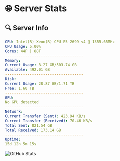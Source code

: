 # 🌐 Server Stats
## 🔍 Server Info
```yaml
CPU: Intel(R) Xeon(R) CPU E5-2699 v4 @ 1355.65MHz
CPU Usage: 5.00%
Cores: 44P | 88T
-----------------------------------
Memory:
Current Usage: 8.27 GB/503.74 GB
Available: 492.01 GB
-----------------------------------
Disk:
Current Usage: 28.87 GB/1.71 TB
Free: 1.60 TB
-----------------------------------
GPU:
No GPU detected
-----------------------------------
Network:
Current Transfer (Sent): 423.94 KB/s
Current Transfer (Received): 70.46 KB/s
Total Sent: 821.54 GB
Total Received: 173.14 GB
-----------------------------------
Uptime:
15d 12h 5m 15s
```
![GitHub Stats](https://img.shields.io/badge/Updated-2025-05-05_05:14:03-blue)